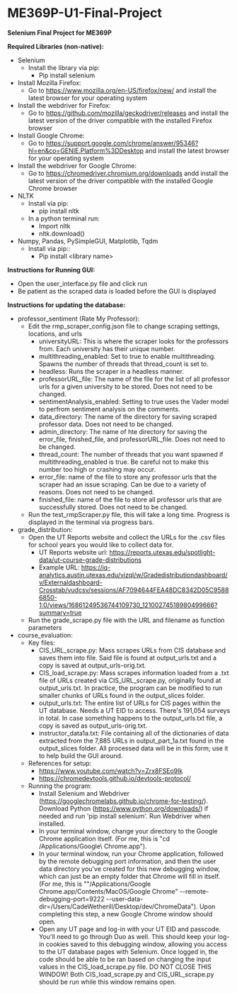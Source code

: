 # ME369P-U1-Final-Project
**Selenium Final Project for ME369P**

**Required Libraries (non-native):**
- Selenium
  - Install the library via pip:
    - Pip install selenium
- Install Mozilla Firefox:
  - Go to https://www.mozilla.org/en-US/firefox/new/ and install the latest browser for your operating system
- Install the webdriver for Firefox: 
  - Go to https://github.com/mozilla/geckodriver/releases and install the latest version of the driver compatible with the installed Firefox browser
- Install Google Chrome:
  - Go to https://support.google.com/chrome/answer/95346?hl=en&co=GENIE.Platform%3DDesktop and install the latest browser for your operating system
- Install the webdriver for Google Chrome:
  - Go to https://chromedriver.chromium.org/downloads andd install the latest version of the driver compatible with the installed Google Chrome browser
- NLTK
  - Install via pip:
    - pip install nltk
  - In a python terminal run: 
    - Import nltk
    - nltk.download()
- Numpy, Pandas, PySimpleGUI, Matplotlib, Tqdm
  - Install via pip::
    - Pip install \<library name>

**Instructions for Running GUI:**
- Open the user_interface.py file and click run
- Be patient as the scraped data is loaded before the GUI is displayed

**Instructions for updating the database:**
- professor_sentiment (Rate My Professor):
  - Edit the rmp_scraper_config.json file to change scraping settings, locations, and urls
      - universityURL: This is where the scraper looks for the professors from. Each university has their unique number.
      - multithreading_enabled: Set to true to enable multithreading. Spawns the number of threads that thread_count is set to.
      - headless: Runs the scraper in a headless manner.
      - professorURL_file: The name of the file for the list of all professor urls for a given university to be stored. Does not need to be changed.
      - sentimentAnalysis_enabled: Setting to true uses the Vader model to perfrom sentiment analysis on the comments.
      - data_directory: The name of the directory for saving scraped professor data. Does not need to be changed.
      - admin_directory: The name of hte directory for saving the error_file, finished_file, and professorURL_file. Does not need to be changed.
      - thread_count: The number of threads that you want spawned if multithreading_enabled is true. Be careful not to make this number too high or crashing may occur.
      - error_file: name of the file to store any professor urls that the scraper had an issue scraping. Can be due to a variety of reasons. Does not need to be changed.
      - finished_file: name of the file to store all professor urls that are successfully stored. Does not need to be changed.
  - Run the test_rmpScraper.py file, this will take a long time. Progress is displayed in the terminal via progress bars.
- grade_distribution:
  - Open the UT Reports website and collect the URLs for the .csv files for school years you would like to collect data for.
    - UT Reports website url: https://reports.utexas.edu/spotlight-data/ut-course-grade-distributions
    - Example URL: https://iq-analytics.austin.utexas.edu/vizql/w/Gradedistributiondashboard/v/Externaldashboard-Crosstab/vudcsv/sessions/AF7094644FEA48DC8342D05C95886850-1:0/views/16861249536744109730_12100274518980499666?summary=true
  - Run the grade_scrape.py file with the URL and filename as function parameters
- course_evaluation:
  - Key files:
      - CIS_URL_scrape.py: Mass scrapes URLs from CIS database and saves them into file. Said file is found at output_urls.txt and a copy is saved at output_urls-orig.txt.
      - CIS_load_scrape.py: Mass scrapes information loaded from a .txt file of URLs created via CIS_URL_scrape.py, originally found at output_urls.txt. In practice, the program can be modified to run smaller chunks of URLs found in the output_slices folder.
      - output_urls.txt: The entire list of URLs for CIS pages within the UT database. Needs a UT EID to access. There's 191,054 surveys in total. In case something happens to the output_urls.txt file, a copy is saved as output_urls-orig.txt.
      - instructor_data1a.txt: File containing all of the dictionaries of data extracted from the 7,885 URLs in output_part_1a.txt found in the output_slices folder. All processed data will be in this form; use it to help build the GUI around.
  - References for setup:
      - https://www.youtube.com/watch?v=Zrx8FSEo9lk
      - https://chromedevtools.github.io/devtools-protocol/
  - Running the program:
      - Install Selenium and Webdriver (https://googlechromelabs.github.io/chrome-for-testing/). Download Python (https://www.python.org/downloads/) if needed and run 'pip install selenium'. Run Webdriver when installed.
      - In your terminal window, change your directory to the Google Chrome application itself. (For me, this is "cd /Applications/Google\ Chrome.app").
      - In your terminal window, run your Chrome application, followed by the remote debugging port information, and then the user data directory you've created for this new debugging window, which can just be an empty folder that Chrome will fill in itself. (For me, this is ""/Applications/Google Chrome.app/Contents/MacOS/Google Chrome" --remote-debugging-port=9222 --user-data-dir=/Users/CadeWetherill/Desktop/dev/ChromeData"). Upon completing this step, a new Google Chrome window should open.
      - Open any UT page and log-in with your UT EID and passcode. You'll need to go through Duo as well. This should keep your log-in cookies saved to this debugging window, allowing you access to the UT database pages with Selenium. Once logged in, the code should be able to be ran based on changing the input values in the CIS_load_scrape.py file. DO NOT CLOSE THIS WINDOW! Both CIS_load_scrape.py and CIS_URL_scrape.py should be run while this window remains open.

